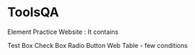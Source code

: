 # ToolsQA
Element Practice Website : It contains 

Test Box
Check Box
Radio Button
Web Table - few conditions
